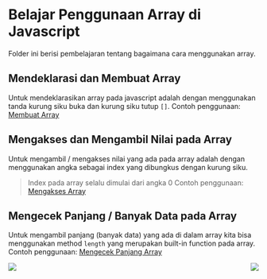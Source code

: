 # Belajar Penggunaan Array di Javascript
Folder ini berisi pembelajaran tentang bagaimana cara menggunakan array.

## Mendeklarasi dan Membuat Array
Untuk mendeklarasikan array pada javascript adalah dengan menggunakan tanda kurung siku buka dan kurung siku tutup `[]`.
Contoh penggunaan: [Membuat Array](arrayBasic.js#L1-L5)

## Mengakses dan Mengambil Nilai pada Array
Untuk mengambil / mengakses nilai yang ada pada array adalah dengan menggunakan angka sebagai index yang dibungkus dengan kurung siku. 
>Index pada array selalu dimulai dari angka 0
Contoh penggunaan: [Mengakses Array](arrayBasic.js#L7-L11)

## Mengecek Panjang / Banyak Data pada Array
Untuk mengambil panjang (banyak data) yang ada di dalam array kita bisa menggunakan method `length` yang merupakan built-in function pada array.
Contoh penggunaan: [Mengecek Panjang Array](arrayBasic.js#L13-L17)

[<img align="left" src="https://api.bellshade.org/badge/navigation?badgeType=previous&text=Function" />](../008_function)

[<img align="right" src="https://api.bellshade.org/badge/navigation?badgeType=next&text=Array Manipulation" />](../010_array_manipulation)